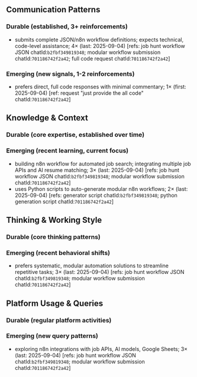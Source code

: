## Communication Patterns
### Durable (established, 3+ reinforcements)
- submits complete JSON/n8n workflow definitions; expects technical, code-level assistance; 4× (last: 2025-09-04) [refs: job hunt workflow JSON chatId:`b2fbf349819348`; modular workflow submission chatId:`701186742f2a42`; full code request chatId:`701186742f2a42`]

### Emerging (new signals, 1-2 reinforcements)
- prefers direct, full code responses with minimal commentary; 1× (first: 2025-09-04) [ref: request "just provide the all code" chatId:`701186742f2a42`]

## Knowledge & Context
### Durable (core expertise, established over time)

### Emerging (recent learning, current focus)  
- building n8n workflow for automated job search; integrating multiple job APIs and AI resume matching; 3× (last: 2025-09-04) [refs: job hunt workflow JSON chatId:`b2fbf349819348`; modular workflow submission chatId:`701186742f2a42`]
- uses Python scripts to auto-generate modular n8n workflows; 2× (last: 2025-09-04) [refs: generator script chatId:`b2fbf349819348`; python generation script chatId:`701186742f2a42`]

## Thinking & Working Style
### Durable (core thinking patterns)

### Emerging (recent behavioral shifts)
- prefers systematic, modular automation solutions to streamline repetitive tasks; 3× (last: 2025-09-04) [refs: job hunt workflow JSON chatId:`b2fbf349819348`; modular workflow submission chatId:`701186742f2a42`]

## Platform Usage & Queries
### Durable (regular platform activities)

### Emerging (new query patterns)
- exploring n8n integrations with job APIs, AI models, Google Sheets; 3× (last: 2025-09-04) [refs: job hunt workflow JSON chatId:`b2fbf349819348`; modular workflow submission chatId:`701186742f2a42`]